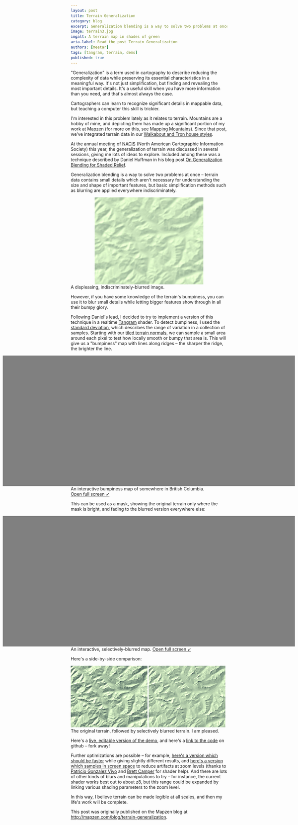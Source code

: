 ```yaml
---
layout: post
title: Terrain Generalization
category: blog
excerpt: Generalization blending is a way to solve two problems at once – terrain data contains small details which aren't necessary for understanding the shape and location of important features, but basic simplification methods such as blurring are applied everywhere indiscriminately.
image: terrain3.jpg
imgalt: A terrain map in shades of green
aria-label: Read the post Terrain Generalization
authors: [meetar]
tags: [tangram, terrain, demo]
published: true
---
```



<script>
function elementIntersectsViewport (el) {
  var top = el.offsetTop;
  var height = el.offsetHeight;

  while(el.offsetParent) {
    el = el.offsetParent;
    top += el.offsetTop;
  }

  return (
    top < (window.pageYOffset + window.innerHeight) &&
    (top + height) > window.pageYOffset
  );
}

function hide(el) {
    iframe = el.getElementsByTagName("iframe")[0];
    if (typeof iframe != "undefined") el.removeChild(iframe);
}
function show(el) {
    iframe = el.getElementsByTagName("iframe")[0];
    if (typeof iframe == "undefined") {
        iframe = document.createElement("iframe");
        el.appendChild(iframe);
        iframe.style.height = "100%";
        iframe.src = el.getAttribute("source");
    }
}

// check visibility every half-second, hide off-screen demos to go easy on the GPU

setInterval( function() {
    var elements = document.getElementsByClassName("demo-wrapper");
    for (var i=0; i < elements.length; i++) {
        el = elements[i];
        if (elementIntersectsViewport(el) || (i == 0 && window.pageYOffset < 500)) {
            show(el);
            show(elements[i+1]);
            for (var j=0; j < elements.length; j++) {
                if (j != i && j != i+1) {
                    hide(elements[j]);
                }
            }
            break;
        }
    }
}, 500);

</script>

<style>
.envmap {
    vertical-align: top;
    width: 25%;
    max-height: 150px;
    max-width: 150px;
    float: left;
}
.envframe {
    height: 150px;
    width: 75%;
}
.envwrapper {
    height: 150px;
    width: 100%;
}

iframe.envframe {
    width: 75%;
}

.static-content img:not([width]):not([height]).envmap {
    width: 25%;
    margin: 0;
}

.demo-wrapper {
    background-color: grey;
    height: 30em;
    max-height: 60vh;
    width: 98vw;
    left: calc(-48vw + 48%);
    position: relative;
    margin: 0;
    padding: 0;
}
iframe {
    position: relative;
    width: 98vw;
    height: 100%;
    margin: 0;
    padding: 0;
}
/* Portrait and Landscape */
@media only screen 
  and (min-device-width: 320px) 
  and (max-device-width: 480px)
  and (-webkit-min-device-pixel-ratio: 2) {
    .demo-wrapper {
        height: 300px;
    }
}

</style>
"Generalization" is a term used in cartography to describe reducing the complexity of data while preserving its essential characteristics in a meaningful way. It's not just simplification, but finding and revealing the most important details. It's a useful skill when you have more information than you need, and that's almost always the case.

Cartographers can learn to recognize significant details in mappable data, but teaching a computer this skill is trickier.

I'm interested in this problem lately as it relates to terrain. Mountains are a hobby of mine, and depicting them has made up a significant portion of my work at Mapzen (for more on this, see [Mapping Mountains](http://fjord.style/mapping-mountains)). Since that post, we've integrated terrain data in our [Walkabout and Tron house styles](https://mapzen.com/products/maps/).

At the annual meeting of [NACIS](http://nacis.org) (North American Cartographic Information Society) this year, the generalization of terrain was discussed in several sessions, giving me lots of ideas to explore. Included among these was a technique described by Daniel Huffman in his blog post [On Generalization Blending for Shaded Relief](https://somethingaboutmaps.wordpress.com/2011/10/18/on-generalization-blending-for-shaded-relief/).

Generalization blending is a way to solve two problems at once – terrain data contains small details which aren't necessary for understanding the size and shape of important features, but basic simplification methods such as blurring are applied everywhere indiscriminately.

<img src="assets/terrain-generalization/blurred.jpg" alt="blurred terrain" style="width: 350px; margin: 0 auto; display: block;"><span class='caption' style='text-align: center'>A displeasing, indiscriminately-blurred image.</span>

However, if you have some knowledge of the terrain's bumpiness, you can use it to blur small details while letting bigger features show through in all their bumpy glory.

Following Daniel's lead, I decided to try to implement a version of this technique in a realtime [Tangram](https://github.com/tangrams/tangram) shader. To detect bumpiness, I used the [standard deviation](https://en.wikipedia.org/wiki/Standard_deviation), which describes the range of variation in a collection of samples. Starting with our [tiled terrain normals](https://mapzen.com/documentation/terrain-tiles/), we can sample a small area around each pixel to test how locally smooth or bumpy that area is. This will give us a "bumpiness" map with lines along ridges – the sharper the ridge, the brighter the line.

<div class="demo-wrapper" source="https://tangrams.github.io/terrain-demos/?noscroll&url=styles/green-stdev.yaml#10/57.0719/-126.2290"></div>
<span class='caption'>An interactive bumpiness map of somewhere in British Columbia. <a style="font-weight:normal" href="http://tangrams.github.io/terrain-demos/?url=styles/green-stdev.yaml#10/57.0719/-126.2290" target="_blank">Open&nbsp;full&nbsp;screen&nbsp;➹</a></span>

This can be used as a mask, showing the original terrain only where the mask is bright, and fading to the blurred version everywhere else:

<div class="demo-wrapper" source="https://tangrams.github.io/terrain-demos/?noscroll&url=styles/green-selectiveblur.yaml#10/57.0719/-126.2290"></div>
<span class='caption'>An interactive, selectively-blurred map. <a style="font-weight:normal" href="http://tangrams.github.io/terrain-demos/?url=styles/green-selectiveblur.yaml#10/57.0719/-126.2290" target="_blank">Open&nbsp;full&nbsp;screen&nbsp;➹</a></span>

Here's a side-by-side comparison:

<div style="margin: inherit auto; display: block;"><img src="assets/terrain-generalization/terrain1.jpg" alt="unblurred terrain" style="width: 49%; display: inline; margin: 0; margin-right: 4px;"><img src="assets/terrain-generalization/terrain2.jpg" alt="selectively blurred terrain" style="width: 49%; display: inline; margin: 0;"></div><span class='caption'>The original terrain, followed by selectively blurred terrain. I am pleased.</span>

Here's a [live, editable version of the demo](https://tangram.city/play/?scene=https://raw.githubusercontent.com/tangrams/terrain-demos/master/styles/green-selectiveblur.yaml#10.1375/51.0141/-117.6778), and here's a [link to the code](https://github.com/tangrams/terrain-demos/blob/master/styles/green-selectiveblur.yaml) on github – fork away!

Further optimizations are possible – for example, [here's a version which should be faster](https://github.com/tangrams/terrain-demos/blob/master/styles/green-stdev-opt.yaml) while giving slightly different results, and [here's a version which samples in screen space](https://github.com/tangrams/terrain-demos/blob/master/styles/green-stdev-adjusted.yaml) to reduce artifacts at zoom levels (thanks to [Patricio Gonzalez Vivo](https://twitter.com/patriciogv) and [Brett Camper](https://github.com/bcamper) for shader help). And there are lots of other kinds of blurs and manipulations to try – for instance, the current shader works best out to about z8, but this range could be expanded by linking various shading parameters to the zoom level.

In this way, I believe terrain can be made legible at all scales, and then my life's work will be complete.

<span class="aside">This post was originally published on the Mapzen blog at <http://mapzen.com/blog/terrain-generalization>.</span>
